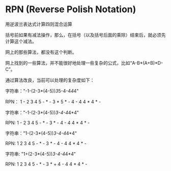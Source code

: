 # RPN  (Reverse Polish Notation)
用逆波兰表达式计算四则混合运算

括号前如果有减法操作，那么，在括号（以及括号后面的乘除）结束后，就必须先计算这个减法。

网上的那些算法，都没有这个判断。

网上找到的一些算法，并不能很好地处理一些复杂的公式，比如“A-B*(A+B)*D-C”。

通过算法改良，当前可以处理的复杂度如下：

字符串："-1-(2-3*(4-5))*3*5-4-4*4*4"	

RPN：  1 - 2 3 4 5 - * - 3 * 5 * - 4 - 4 4 * 4 * -

字符串："-1-(2-3*(4-5))*3-4-4*4*4"	  

RPN:  1 - 2 3 4 5 - * - 3 * - 4 - 4 4 * 4 * - 

字符串："1-(2-3*(4-5))*3-4-4*4*4"	

RPN:  1 2 3 4 5 - * - 3 * - 4 - 4 4 * 4 * -  

字符串: "1+(2-3*(4-5))*3-4-4*4*4" 	

RPN:  1 2 3 4 5 - * - 3 * + 4 - 4 4 * 4 * -
